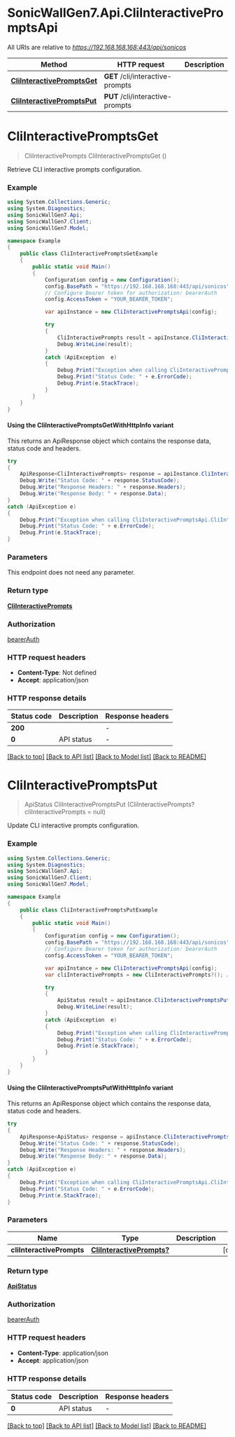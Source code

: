# SonicWallGen7.Api.CliInteractivePromptsApi

All URIs are relative to *https://192.168.168.168:443/api/sonicos*

| Method | HTTP request | Description |
|--------|--------------|-------------|
| [**CliInteractivePromptsGet**](CliInteractivePromptsApi.md#cliinteractivepromptsget) | **GET** /cli/interactive-prompts |  |
| [**CliInteractivePromptsPut**](CliInteractivePromptsApi.md#cliinteractivepromptsput) | **PUT** /cli/interactive-prompts |  |

<a id="cliinteractivepromptsget"></a>
# **CliInteractivePromptsGet**
> CliInteractivePrompts CliInteractivePromptsGet ()



Retrieve CLI interactive prompts configuration.

### Example
```csharp
using System.Collections.Generic;
using System.Diagnostics;
using SonicWallGen7.Api;
using SonicWallGen7.Client;
using SonicWallGen7.Model;

namespace Example
{
    public class CliInteractivePromptsGetExample
    {
        public static void Main()
        {
            Configuration config = new Configuration();
            config.BasePath = "https://192.168.168.168:443/api/sonicos";
            // Configure Bearer token for authorization: bearerAuth
            config.AccessToken = "YOUR_BEARER_TOKEN";

            var apiInstance = new CliInteractivePromptsApi(config);

            try
            {
                CliInteractivePrompts result = apiInstance.CliInteractivePromptsGet();
                Debug.WriteLine(result);
            }
            catch (ApiException  e)
            {
                Debug.Print("Exception when calling CliInteractivePromptsApi.CliInteractivePromptsGet: " + e.Message);
                Debug.Print("Status Code: " + e.ErrorCode);
                Debug.Print(e.StackTrace);
            }
        }
    }
}
```

#### Using the CliInteractivePromptsGetWithHttpInfo variant
This returns an ApiResponse object which contains the response data, status code and headers.

```csharp
try
{
    ApiResponse<CliInteractivePrompts> response = apiInstance.CliInteractivePromptsGetWithHttpInfo();
    Debug.Write("Status Code: " + response.StatusCode);
    Debug.Write("Response Headers: " + response.Headers);
    Debug.Write("Response Body: " + response.Data);
}
catch (ApiException e)
{
    Debug.Print("Exception when calling CliInteractivePromptsApi.CliInteractivePromptsGetWithHttpInfo: " + e.Message);
    Debug.Print("Status Code: " + e.ErrorCode);
    Debug.Print(e.StackTrace);
}
```

### Parameters
This endpoint does not need any parameter.
### Return type

[**CliInteractivePrompts**](CliInteractivePrompts.md)

### Authorization

[bearerAuth](../README.md#bearerAuth)

### HTTP request headers

 - **Content-Type**: Not defined
 - **Accept**: application/json


### HTTP response details
| Status code | Description | Response headers |
|-------------|-------------|------------------|
| **200** |  |  -  |
| **0** | API status |  -  |

[[Back to top]](#) [[Back to API list]](../README.md#documentation-for-api-endpoints) [[Back to Model list]](../README.md#documentation-for-models) [[Back to README]](../README.md)

<a id="cliinteractivepromptsput"></a>
# **CliInteractivePromptsPut**
> ApiStatus CliInteractivePromptsPut (CliInteractivePrompts? cliInteractivePrompts = null)



Update CLI interactive prompts configuration.

### Example
```csharp
using System.Collections.Generic;
using System.Diagnostics;
using SonicWallGen7.Api;
using SonicWallGen7.Client;
using SonicWallGen7.Model;

namespace Example
{
    public class CliInteractivePromptsPutExample
    {
        public static void Main()
        {
            Configuration config = new Configuration();
            config.BasePath = "https://192.168.168.168:443/api/sonicos";
            // Configure Bearer token for authorization: bearerAuth
            config.AccessToken = "YOUR_BEARER_TOKEN";

            var apiInstance = new CliInteractivePromptsApi(config);
            var cliInteractivePrompts = new CliInteractivePrompts?(); // CliInteractivePrompts? |  (optional) 

            try
            {
                ApiStatus result = apiInstance.CliInteractivePromptsPut(cliInteractivePrompts);
                Debug.WriteLine(result);
            }
            catch (ApiException  e)
            {
                Debug.Print("Exception when calling CliInteractivePromptsApi.CliInteractivePromptsPut: " + e.Message);
                Debug.Print("Status Code: " + e.ErrorCode);
                Debug.Print(e.StackTrace);
            }
        }
    }
}
```

#### Using the CliInteractivePromptsPutWithHttpInfo variant
This returns an ApiResponse object which contains the response data, status code and headers.

```csharp
try
{
    ApiResponse<ApiStatus> response = apiInstance.CliInteractivePromptsPutWithHttpInfo(cliInteractivePrompts);
    Debug.Write("Status Code: " + response.StatusCode);
    Debug.Write("Response Headers: " + response.Headers);
    Debug.Write("Response Body: " + response.Data);
}
catch (ApiException e)
{
    Debug.Print("Exception when calling CliInteractivePromptsApi.CliInteractivePromptsPutWithHttpInfo: " + e.Message);
    Debug.Print("Status Code: " + e.ErrorCode);
    Debug.Print(e.StackTrace);
}
```

### Parameters

| Name | Type | Description | Notes |
|------|------|-------------|-------|
| **cliInteractivePrompts** | [**CliInteractivePrompts?**](CliInteractivePrompts?.md) |  | [optional]  |

### Return type

[**ApiStatus**](ApiStatus.md)

### Authorization

[bearerAuth](../README.md#bearerAuth)

### HTTP request headers

 - **Content-Type**: application/json
 - **Accept**: application/json


### HTTP response details
| Status code | Description | Response headers |
|-------------|-------------|------------------|
| **0** | API status |  -  |

[[Back to top]](#) [[Back to API list]](../README.md#documentation-for-api-endpoints) [[Back to Model list]](../README.md#documentation-for-models) [[Back to README]](../README.md)

